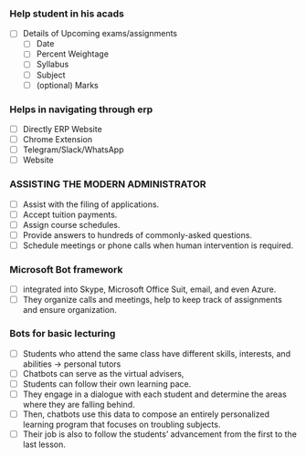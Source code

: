 ### Help student in his acads
- [ ] Details of Upcoming exams/assignments
  - [ ] Date
  - [ ] Percent Weightage
  - [ ] Syllabus
  - [ ] Subject
  - [ ] (optional) Marks

### Helps in navigating through erp
- [ ] Directly ERP Website
- [ ] Chrome Extension
- [ ] Telegram/Slack/WhatsApp
- [ ] Website

### ASSISTING THE MODERN ADMINISTRATOR 
- [ ] Assist with the filing of applications.
- [ ] Accept tuition payments.
- [ ] Assign course schedules.
- [ ] Provide answers to hundreds of commonly-asked questions.
- [ ] Schedule meetings or phone calls when human intervention is required.

### Microsoft Bot framework
- [ ] integrated into Skype, Microsoft Office Suit, email, and even Azure. 
- [ ] They organize calls and meetings, help to keep track of assignments and ensure organization.

### Bots for basic lecturing
- [ ] Students who attend the same class have different skills, interests, and abilities -> personal tutors
- [ ] Chatbots can serve as the virtual advisers, 
- [ ] Students can follow their own learning pace.
- [ ] They engage in a dialogue with each student and determine the areas where they are falling behind. 
- [ ] Then, chatbots use this data to compose an entirely personalized learning program that focuses on troubling subjects. 
- [ ] Their job is also to follow the students’ advancement from the first to the last lesson.
